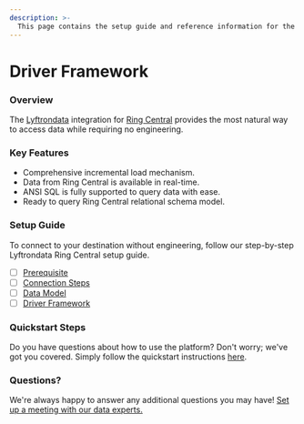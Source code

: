 ```yaml
---
description: >-
  This page contains the setup guide and reference information for the Ring Central source connector.
---
```


# Driver Framework

### Overview

The [Lyftrondata](https://www.lyftrondata.com/) integration for [Ring Central](None) provides the most natural way to access data while requiring no engineering.

### Key Features

* Comprehensive incremental load mechanism.
* Data from Ring Central is available in real-time.&#x20;
* ANSI SQL is fully supported to query data with ease.
* Ready to query Ring Central relational schema model.

### Setup Guide

To connect to your destination without engineering, follow our step-by-step Lyftrondata Ring Central setup guide.

* [ ] [Prerequisite](../prerequisite.md)
* [ ] [Connection Steps](../connection-steps.md)
* [ ] [Data Model](../data-model/erd.md)
* [ ] [Driver Framework](../driver-framework/)

### Quickstart Steps

Do you have questions about how to use the platform? Don't worry; we've got you covered. Simply follow the quickstart instructions [here](../driver-framework/README.md).

### Questions? <a href="#questions" id="questions"></a>

We're always happy to answer any additional questions you may have! [Set up a meeting with our data experts.](https://www.lyftrondata.com/book-a-meeting/)


